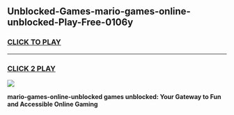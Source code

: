 
## Unblocked-Games-mario-games-online-unblocked-Play-Free-0106y
<h3>
<a href="https://premium76.site?title=mario-games-online-unblocked&ref=18A1">CLICK TO PLAY</a></h3>
<hr>

<h3>
<a href="https://premium76.site?title=mario-games-online-unblocked&ref=18A1">CLICK 2 PLAY</a>
  
</h3>

<a href="https://premium76.site?title=mario-games-online-unblocked&ref=18A1"><img src="https://clearcache.store/games.png"></a>


**mario-games-online-unblocked games unblocked: Your Gateway to Fun and Accessible Online Gaming**
